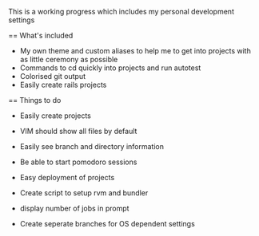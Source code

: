 This is a working progress which includes my personal development settings

== What's included

* My own theme and custom aliases to help me to get into projects with as little ceremony as possible
* Commands to cd quickly into projects and run autotest
* Colorised git output
* Easily create rails projects

== Things to do

* Easily create projects
* VIM should show all files by default
* Easily see branch and directory information
* Be able to start pomodoro sessions
* Easy deployment of projects
* Create script to setup rvm and bundler
* display number of jobs in prompt

* Create seperate branches for OS dependent settings
